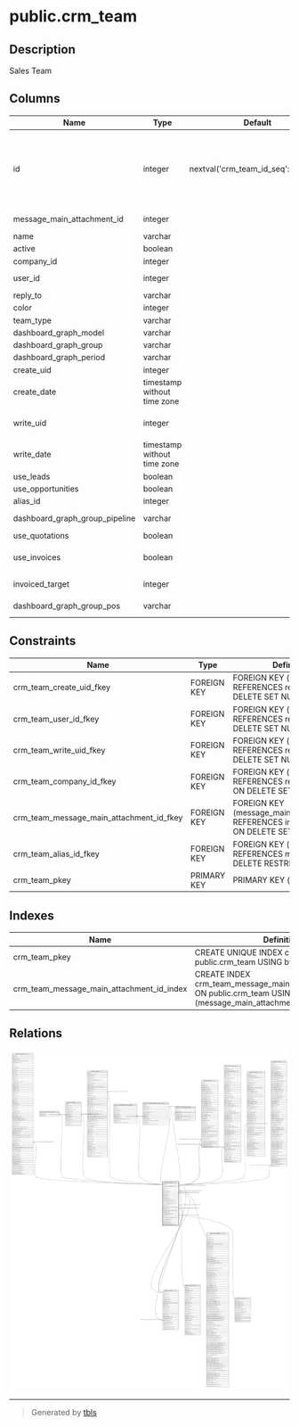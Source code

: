 # public.crm_team

## Description

Sales Team

## Columns

| Name | Type | Default | Nullable | Children | Parents | Comment |
| ---- | ---- | ------- | -------- | -------- | ------- | ------- |
| id | integer | nextval('crm_team_id_seq'::regclass) | false | [public.res_users](public.res_users.md) [public.res_partner](public.res_partner.md) [public.team_favorite_user_rel](public.team_favorite_user_rel.md) [public.crm_stage](public.crm_stage.md) [public.crm_lead](public.crm_lead.md) [public.crm_lead2opportunity_partner](public.crm_lead2opportunity_partner.md) [public.crm_lead2opportunity_partner_mass](public.crm_lead2opportunity_partner_mass.md) [public.crm_merge_opportunity](public.crm_merge_opportunity.md) [public.website](public.website.md) [public.account_invoice](public.account_invoice.md) [public.sale_order](public.sale_order.md) [public.pos_config](public.pos_config.md) |  |  |
| message_main_attachment_id | integer |  | true |  | [public.ir_attachment](public.ir_attachment.md) | Main Attachment |
| name | varchar |  | false |  |  | Sales Team |
| active | boolean |  | true |  |  | Active |
| company_id | integer |  | true |  | [public.res_company](public.res_company.md) | Company |
| user_id | integer |  | true |  | [public.res_users](public.res_users.md) | Team Leader |
| reply_to | varchar |  | true |  |  | Reply-To |
| color | integer |  | true |  |  | Color Index |
| team_type | varchar |  | false |  |  | Team Type |
| dashboard_graph_model | varchar |  | true |  |  | Content |
| dashboard_graph_group | varchar |  | true |  |  | Group by |
| dashboard_graph_period | varchar |  | true |  |  | Scale |
| create_uid | integer |  | true |  | [public.res_users](public.res_users.md) | Created by |
| create_date | timestamp without time zone |  | true |  |  | Created on |
| write_uid | integer |  | true |  | [public.res_users](public.res_users.md) | Last Updated by |
| write_date | timestamp without time zone |  | true |  |  | Last Updated on |
| use_leads | boolean |  | true |  |  | Leads |
| use_opportunities | boolean |  | true |  |  | Pipeline |
| alias_id | integer |  | false |  | [public.mail_alias](public.mail_alias.md) | Alias |
| dashboard_graph_group_pipeline | varchar |  | true |  |  | Grouping Method |
| use_quotations | boolean |  | true |  |  | Quotations |
| use_invoices | boolean |  | true |  |  | Set Invoicing Target |
| invoiced_target | integer |  | true |  |  | Invoicing Target |
| dashboard_graph_group_pos | varchar |  | true |  |  | POS Grouping |

## Constraints

| Name | Type | Definition |
| ---- | ---- | ---------- |
| crm_team_create_uid_fkey | FOREIGN KEY | FOREIGN KEY (create_uid) REFERENCES res_users(id) ON DELETE SET NULL |
| crm_team_user_id_fkey | FOREIGN KEY | FOREIGN KEY (user_id) REFERENCES res_users(id) ON DELETE SET NULL |
| crm_team_write_uid_fkey | FOREIGN KEY | FOREIGN KEY (write_uid) REFERENCES res_users(id) ON DELETE SET NULL |
| crm_team_company_id_fkey | FOREIGN KEY | FOREIGN KEY (company_id) REFERENCES res_company(id) ON DELETE SET NULL |
| crm_team_message_main_attachment_id_fkey | FOREIGN KEY | FOREIGN KEY (message_main_attachment_id) REFERENCES ir_attachment(id) ON DELETE SET NULL |
| crm_team_alias_id_fkey | FOREIGN KEY | FOREIGN KEY (alias_id) REFERENCES mail_alias(id) ON DELETE RESTRICT |
| crm_team_pkey | PRIMARY KEY | PRIMARY KEY (id) |

## Indexes

| Name | Definition |
| ---- | ---------- |
| crm_team_pkey | CREATE UNIQUE INDEX crm_team_pkey ON public.crm_team USING btree (id) |
| crm_team_message_main_attachment_id_index | CREATE INDEX crm_team_message_main_attachment_id_index ON public.crm_team USING btree (message_main_attachment_id) |

## Relations

![er](public.crm_team.svg)

---

> Generated by [tbls](https://github.com/k1LoW/tbls)
